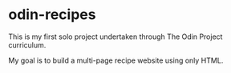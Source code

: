 # odin-recipes

This is my first solo project undertaken through The Odin Project curriculum.

My goal is to build a multi-page recipe website using only HTML.
